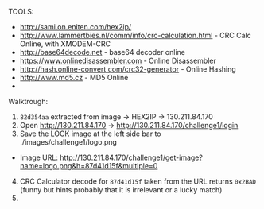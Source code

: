 TOOLS:
 * http://sami.on.eniten.com/hex2ip/
 * http://www.lammertbies.nl/comm/info/crc-calculation.html - CRC Calc Online, with XMODEM-CRC
 * http://base64decode.net - base64 decoder online
 * https://www.onlinedisassembler.com - Online Disassembler
 * http://hash.online-convert.com/crc32-generator - Online Hashing
 * http://www.md5.cz - MD5 Online
 * 
 
Walktrough:
 1. `82d354aa` extracted from image -> HEX2IP -> 130.211.84.170
 2. Open http://130.211.84.170 -> http://130.211.84.170/challenge1/login
 3. Save the LOCK image at the left side bar to ./images/challenge1/logo.png
  * Image URL: http://130.211.84.170/challenge1/get-image?name=logo.png&h=87d41d15f&multiple=0
 4. CRC Calculator decode for `87d41d15f` taken from the URL returns `0x2BAD` (funny but hints probably that it is irrelevant or a lucky match)
 5. 
